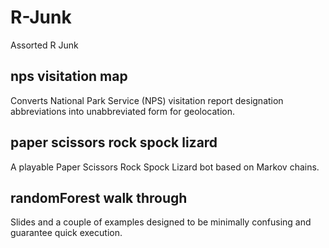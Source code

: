 # R-Junk
Assorted R Junk

## nps visitation map
Converts National Park Service (NPS) visitation report designation abbreviations into unabbreviated form for geolocation.

## paper scissors rock spock lizard
A playable Paper Scissors Rock Spock Lizard bot based on Markov chains.

## randomForest walk through
Slides and a couple of examples designed to be minimally confusing and guarantee quick execution.